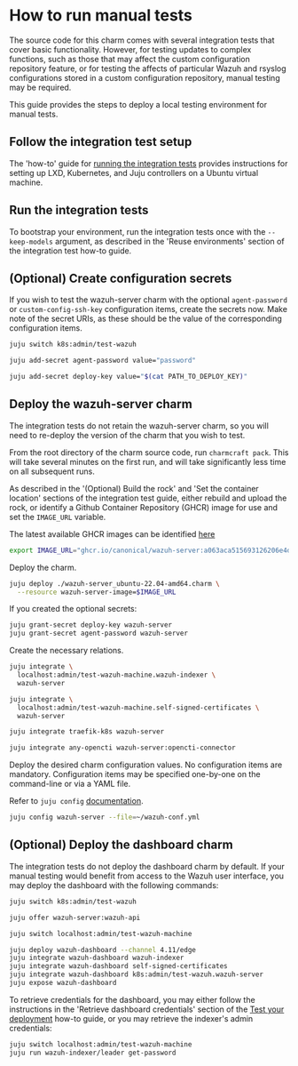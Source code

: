 # How to run manual tests

The source code for this charm comes with several integration tests that cover
basic functionality. However, for testing updates to complex functions, such as
those that may affect the custom configuration repository feature, or for
testing the affects of particular Wazuh and rsyslog configurations stored in a
custom configuration repository, manual testing may be required.

This guide provides the steps to deploy a local testing environment for manual
tests.

## Follow the integration test setup

The 'how-to' guide for
[running the integration tests](./run-the-integration-tests.md) provides
instructions for setting up LXD, Kubernetes, and Juju controllers on a Ubuntu
virtual machine.

## Run the integration tests

To bootstrap your environment, run the integration tests once with the
`--keep-models` argument, as described in the 'Reuse environments' section of
the integration test how-to guide.

## (Optional) Create configuration secrets

If you wish to test the wazuh-server charm with the optional `agent-password` or
`custom-config-ssh-key` configuration items, create the secrets now. Make note
of the secret URIs, as these should be the value of the corresponding
configuration items.

```bash
juju switch k8s:admin/test-wazuh

juju add-secret agent-password value="password"

juju add-secret deploy-key value="$(cat PATH_TO_DEPLOY_KEY)"
```

## Deploy the wazuh-server charm

The integration tests do not retain the wazuh-server charm, so you will need to
re-deploy the version of the charm that you wish to test.

From the root directory of the charm source code, run `charmcraft pack`. This
will take several minutes on the first run, and will take significantly less
time on all subsequent runs.

As described in the '(Optional) Build the rock' and 'Set the container location'
sections of the integration test guide, either rebuild and upload the rock, or
identify a Github Container Repository (GHCR) image for use and set the
`IMAGE_URL` variable.

The latest available GHCR images can be identified
[here](https://github.com/canonical/wazuh-server-operator/pkgs/container/wazuh-server)

```bash
export IMAGE_URL="ghcr.io/canonical/wazuh-server:a063aca515693126206e4dfa6ba6eba4bac43698-_1.0_amd64"
```

Deploy the charm.

```bash
juju deploy ./wazuh-server_ubuntu-22.04-amd64.charm \
  --resource wazuh-server-image=$IMAGE_URL
```

If you created the optional secrets:

```bash
juju grant-secret deploy-key wazuh-server
juju grant-secret agent-password wazuh-server
```

Create the necessary relations.

```bash
juju integrate \
  localhost:admin/test-wazuh-machine.wazuh-indexer \
  wazuh-server

juju integrate \
  localhost:admin/test-wazuh-machine.self-signed-certificates \
  wazuh-server

juju integrate traefik-k8s wazuh-server

juju integrate any-opencti wazuh-server:opencti-connector
```

Deploy the desired charm configuration values. No configuration items are
mandatory. Configuration items may be specified one-by-one on the command-line
or via a YAML file.

Refer to `juju config`
[documentation](https://documentation.ubuntu.com/juju/3.6/reference/juju-cli/list-of-juju-cli-commands/config/).

```bash
juju config wazuh-server --file=~/wazuh-conf.yml
```

## (Optional) Deploy the dashboard charm

The integration tests do not deploy the dashboard charm by default. If your
manual testing would benefit from access to the Wazuh user interface, you may
deploy the dashboard with the following commands:

```bash
juju switch k8s:admin/test-wazuh

juju offer wazuh-server:wazuh-api

juju switch localhost:admin/test-wazuh-machine

juju deploy wazuh-dashboard --channel 4.11/edge
juju integrate wazuh-dashboard wazuh-indexer
juju integrate wazuh-dashboard self-signed-certificates
juju integrate wazuh-dashboard k8s:admin/test-wazuh.wazuh-server
juju expose wazuh-dashboard
```

To retrieve credentials for the dashboard, you may either follow the
instructions in the 'Retrieve dashboard credentials' section of the
[Test your deployment](./test-your-deployment.md) how-to guide, or you may
retrieve the indexer's admin credentials:

```bash
juju switch localhost:admin/test-wazuh-machine
juju run wazuh-indexer/leader get-password
```

